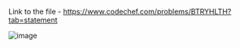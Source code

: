 Link to the file - https://www.codechef.com/problems/BTRYHLTH?tab=statement




![image](https://user-images.githubusercontent.com/57552973/218520921-57abd9e8-3383-4940-b19a-be232d46d442.png)
